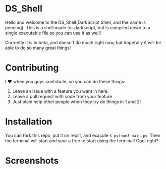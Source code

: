 # DS_Shell

Hello and welcome to the DS_Shell(DarkScript Shell, and the name is pending). This is a shell made for darkscript, but is compiled down to a single exacutable file so you can use it as well! 

Currently it is in beta, and doesn't do much right now, but hopefully it will be able to do so many great things!

# Contributing

I ❤️ when you guys contribute, so you can do these things:

1. Leave an issue with a feature you want in here.
2. Leave a pull request with code from your feature
3. Just plain help other people when they try do things in 1 and 2!

# Installation

You can fork this repo, put it on replit, and exacute `$ python3 main.py`. Then the terminal will start and your a free to start using the terminal! Cool right?

# Screenshots